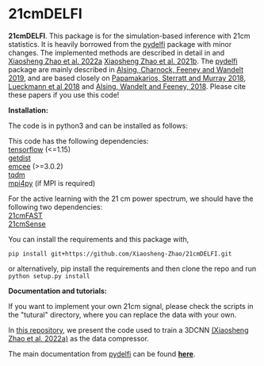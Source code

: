 # 21cmDELFI

**21cmDELFI**. This package is for the simulation-based inference with 21cm statistics. It is heavily borrowed from the [pydelfi](https://github.com/justinalsing/pydelfi) package with minor changes. The implemented methods are described in detail in and  [Xiaosheng Zhao et al. 2022a](https://arxiv.org/abs/2105.03344) [Xiaosheng Zhao et al. 2021b](https://arxiv.com/). The [pydelfi](https://github.com/justinalsing/pydelfi) package are mainly described in [Alsing, Charnock, Feeney and Wandelt 2019](https://arxiv.org/abs/1903.00007), and are based closely on [Papamakarios, Sterratt and Murray 2018](https://arxiv.org/pdf/1805.07226.pdf), [Lueckmann et al 2018](https://arxiv.org/abs/1805.09294) and [Alsing, Wandelt and Feeney, 2018](https://academic.oup.com/mnras/article-abstract/477/3/2874/4956055?redirectedFrom=fulltext). Please cite these papers if you use this code!

**Installation:**

The code is in python3 and can be installed as follows:<br>

This code  has the following dependencies:<br>
[tensorflow](https://www.tensorflow.org) (<=1.15) <br> 
[getdist](http://getdist.readthedocs.io/en/latest/)<br>
[emcee](http://dfm.io/emcee/current/) (>=3.0.2)<br>
[tqdm](https://github.com/tqdm/tqdm)<br>
[mpi4py](https://mpi4py.readthedocs.io/en/stable/) (if MPI is required)<br>

For the active learning with the 21 cm power spectrum, we should have the following two dependencies:<br>
[21cmFAST](https://github.com/andreimesinger/21cmFAST) <br>
[21cmSense](https://github.com/steven-murray/21cmSense) <br>

You can install the requirements and this package with,
```
pip install git+https://github.com/Xiaosheng-Zhao/21cmDELFI.git
```
or alternatively, pip install the requirements and then clone the repo and run `python setup.py install`


**Documentation and tutorials:** 

If you want to implement your own 21cm signal, please check the scripts in the "tutural" directory, where you can replace the data with your own.<br> 

In [this repository](https://github.com/Xiaosheng-Zhao/DELFI-3DCNN), we present the code used to train a 3DCNN [(Xiaosheng Zhao et al. 2022a)](https://arxiv.org/abs/2105.03344) as the data compressor.

The main documentation from [pydelfi](https://github.com/justinalsing/pydelfi) can be found **[here](https://pydelfi.readthedocs.io/en/latest/)**.

